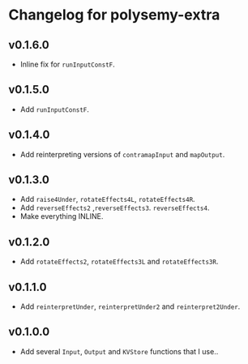 # Changelog for polysemy-extra

## v0.1.6.0

* Inline fix for `runInputConstF`.

## v0.1.5.0

* Add `runInputConstF`.

## v0.1.4.0

* Add reinterpreting versions of `contramapInput` and `mapOutput`.

## v0.1.3.0

* Add `raise4Under`, `rotateEffects4L`, `rotateEffects4R`.
* Add `reverseEffects2` ,`reverseEffects3`. `reverseEffects4`.
* Make everything INLINE.

## v0.1.2.0

* Add `rotateEffects2`, `rotateEffects3L` and `rotateEffects3R`.

## v0.1.1.0

* Add `reinterpretUnder`, `reinterpretUnder2` and `reinterpret2Under`.

## v0.1.0.0

* Add several `Input`, `Output` and `KVStore` functions that I use..
